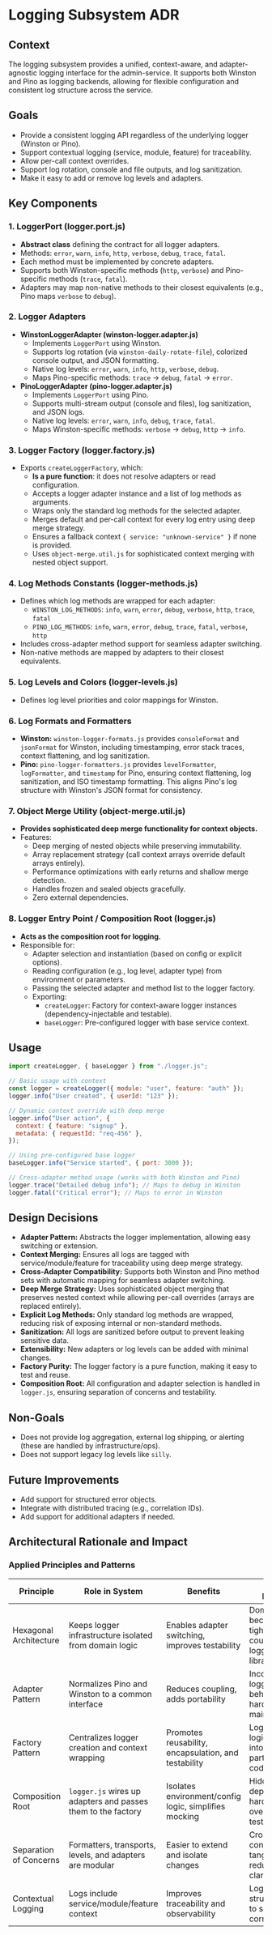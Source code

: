 # Logging Subsystem ADR

## Context

The logging subsystem provides a unified, context-aware, and adapter-agnostic logging interface for the admin-service. It supports both Winston and Pino as logging backends, allowing for flexible configuration and consistent log structure across the service.

## Goals

- Provide a consistent logging API regardless of the underlying logger (Winston or Pino).
- Support contextual logging (service, module, feature) for traceability.
- Allow per-call context overrides.
- Support log rotation, console and file outputs, and log sanitization.
- Make it easy to add or remove log levels and adapters.

## Key Components

### 1. LoggerPort (logger.port.js)

- **Abstract class** defining the contract for all logger adapters.
- Methods: `error`, `warn`, `info`, `http`, `verbose`, `debug`, `trace`, `fatal`.
- Each method must be implemented by concrete adapters.
- Supports both Winston-specific methods (`http`, `verbose`) and Pino-specific methods (`trace`, `fatal`).
- Adapters may map non-native methods to their closest equivalents (e.g., Pino maps `verbose` to `debug`).

### 2. Logger Adapters

- **WinstonLoggerAdapter (winston-logger.adapter.js)**
  - Implements `LoggerPort` using Winston.
  - Supports log rotation (via `winston-daily-rotate-file`), colorized console output, and JSON formatting.
  - Native log levels: `error`, `warn`, `info`, `http`, `verbose`, `debug`.
  - Maps Pino-specific methods: `trace` → `debug`, `fatal` → `error`.
- **PinoLoggerAdapter (pino-logger.adapter.js)**
  - Implements `LoggerPort` using Pino.
  - Supports multi-stream output (console and files), log sanitization, and JSON logs.
  - Native log levels: `error`, `warn`, `info`, `debug`, `trace`, `fatal`.
  - Maps Winston-specific methods: `verbose` → `debug`, `http` → `info`.

### 3. Logger Factory (logger.factory.js)

- Exports `createLoggerFactory`, which:
  - **Is a pure function**: it does not resolve adapters or read configuration.
  - Accepts a logger adapter instance and a list of log methods as arguments.
  - Wraps only the standard log methods for the selected adapter.
  - Merges default and per-call context for every log entry using deep merge strategy.
  - Ensures a fallback context `{ service: "unknown-service" }` if none is provided.
  - Uses `object-merge.util.js` for sophisticated context merging with nested object support.

### 4. Log Methods Constants (logger-methods.js)

- Defines which log methods are wrapped for each adapter:
  - `WINSTON_LOG_METHODS`: `info`, `warn`, `error`, `debug`, `verbose`, `http`, `trace`, `fatal`
  - `PINO_LOG_METHODS`: `info`, `warn`, `error`, `debug`, `trace`, `fatal`, `verbose`, `http`
- Includes cross-adapter method support for seamless adapter switching.
- Non-native methods are mapped by adapters to their closest equivalents.

### 5. Log Levels and Colors (logger-levels.js)

- Defines log level priorities and color mappings for Winston.

### 6. Log Formats and Formatters

- **Winston:** `winston-logger-formats.js` provides `consoleFormat` and `jsonFormat` for Winston, including timestamping, error stack traces, context flattening, and log sanitization.
- **Pino:** `pino-logger-formatters.js` provides `levelFormatter`, `logFormatter`, and `timestamp` for Pino, ensuring context flattening, log sanitization, and ISO timestamp formatting. This aligns Pino's log structure with Winston's JSON format for consistency.

### 7. Object Merge Utility (object-merge.util.js)

- **Provides sophisticated deep merge functionality for context objects.**
- Features:
  - Deep merging of nested objects while preserving immutability.
  - Array replacement strategy (call context arrays override default arrays entirely).
  - Performance optimizations with early returns and shallow merge detection.
  - Handles frozen and sealed objects gracefully.
  - Zero external dependencies.

### 8. Logger Entry Point / Composition Root (logger.js)

- **Acts as the composition root for logging.**
- Responsible for:
  - Adapter selection and instantiation (based on config or explicit options).
  - Reading configuration (e.g., log level, adapter type) from environment or parameters.
  - Passing the selected adapter and method list to the logger factory.
  - Exporting:
    - `createLogger`: Factory for context-aware logger instances (dependency-injectable and testable).
    - `baseLogger`: Pre-configured logger with base service context.

## Usage

```js
import createLogger, { baseLogger } from "./logger.js";

// Basic usage with context
const logger = createLogger({ module: "user", feature: "auth" });
logger.info("User created", { userId: "123" });

// Dynamic context override with deep merge
logger.info("User action", {
  context: { feature: "signup" },
  metadata: { requestId: "req-456" },
});

// Using pre-configured base logger
baseLogger.info("Service started", { port: 3000 });

// Cross-adapter method usage (works with both Winston and Pino)
logger.trace("Detailed debug info"); // Maps to debug in Winston
logger.fatal("Critical error"); // Maps to error in Winston
```

## Design Decisions

- **Adapter Pattern:** Abstracts the logger implementation, allowing easy switching or extension.
- **Context Merging:** Ensures all logs are tagged with service/module/feature for traceability using deep merge strategy.
- **Cross-Adapter Compatibility:** Supports both Winston and Pino method sets with automatic mapping for seamless adapter switching.
- **Deep Merge Strategy:** Uses sophisticated object merging that preserves nested context while allowing per-call overrides (arrays are replaced entirely).
- **Explicit Log Methods:** Only standard log methods are wrapped, reducing risk of exposing internal or non-standard methods.
- **Sanitization:** All logs are sanitized before output to prevent leaking sensitive data.
- **Extensibility:** New adapters or log levels can be added with minimal changes.
- **Factory Purity:** The logger factory is a pure function, making it easy to test and reuse.
- **Composition Root:** All configuration and adapter selection is handled in `logger.js`, ensuring separation of concerns and testability.

## Non-Goals

- Does not provide log aggregation, external log shipping, or alerting (these are handled by infrastructure/ops).
- Does not support legacy log levels like `silly`.

## Future Improvements

- Add support for structured error objects.
- Integrate with distributed tracing (e.g., correlation IDs).
- Add support for additional adapters if needed.

## Architectural Rationale and Impact

### Applied Principles and Patterns

| Principle              | Role in System                                               | Benefits                                              | Risk if Ignored                                          |
| ---------------------- | ------------------------------------------------------------ | ----------------------------------------------------- | -------------------------------------------------------- |
| Hexagonal Architecture | Keeps logger infrastructure isolated from domain logic       | Enables adapter switching, improves testability       | Domain code becomes tightly coupled to logging libraries |
| Adapter Pattern        | Normalizes Pino and Winston to a common interface            | Reduces coupling, adds portability                    | Inconsistent logging behavior and harder maintenance     |
| Factory Pattern        | Centralizes logger creation and context wrapping             | Promotes reusability, encapsulation, and testability  | Logger setup logic leaks into various parts of the code  |
| Composition Root       | `logger.js` wires up adapters and passes them to the factory | Isolates environment/config logic, simplifies mocking | Hidden dependencies, hard to override for testing        |
| Separation of Concerns | Formatters, transports, levels, and adapters are modular     | Easier to extend and isolate changes                  | Cross-cutting concerns get tangled, reducing clarity     |
| Contextual Logging     | Logs include service/module/feature context                  | Improves traceability and observability               | Logs lack structure, hard to search or correlate         |
